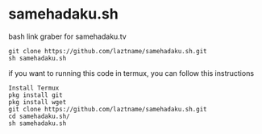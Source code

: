 # samehadaku.sh

bash link graber for samehadaku.tv

```
git clone https://github.com/laztname/samehadaku.sh.git
sh samehadaku.sh
```

if you want to running this code in termux, you can follow this instructions
```
Install Termux
pkg install git
pkg install wget
git clone https://github.com/laztname/samehadaku.sh.git
cd samehadaku.sh/
sh samehadaku.sh
```
